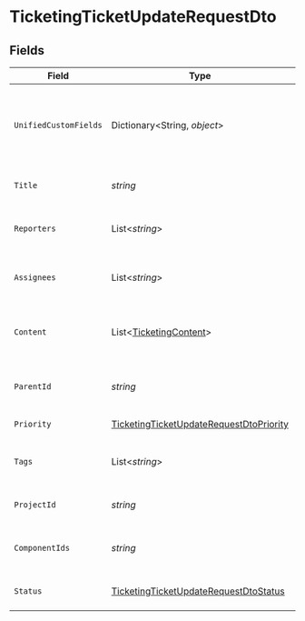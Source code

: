 # TicketingTicketUpdateRequestDto


## Fields

| Field                                                                                                         | Type                                                                                                          | Required                                                                                                      | Description                                                                                                   | Example                                                                                                       |
| ------------------------------------------------------------------------------------------------------------- | ------------------------------------------------------------------------------------------------------------- | ------------------------------------------------------------------------------------------------------------- | ------------------------------------------------------------------------------------------------------------- | ------------------------------------------------------------------------------------------------------------- |
| `UnifiedCustomFields`                                                                                         | Dictionary<String, *object*>                                                                                  | :heavy_minus_sign:                                                                                            | Custom Unified Fields configured in your StackOne project                                                     | {<br/>"my_project_custom_field_1": "REF-1236",<br/>"my_project_custom_field_2": "some other value"<br/>}      |
| `Title`                                                                                                       | *string*                                                                                                      | :heavy_minus_sign:                                                                                            | The title or subject of the ticket                                                                            | System outage in production environment                                                                       |
| `Reporters`                                                                                                   | List<*string*>                                                                                                | :heavy_minus_sign:                                                                                            | Users who reported the ticket                                                                                 | [<br/>"user-001",<br/>"user-002"<br/>]                                                                        |
| `Assignees`                                                                                                   | List<*string*>                                                                                                | :heavy_minus_sign:                                                                                            | Agents assigned to the ticket                                                                                 | [<br/>"user-001",<br/>"user-002"<br/>]                                                                        |
| `Content`                                                                                                     | List<[TicketingContent](../../Models/Components/TicketingContent.md)>                                         | :heavy_minus_sign:                                                                                            | Array of content associated with the ticket                                                                   |                                                                                                               |
| `ParentId`                                                                                                    | *string*                                                                                                      | :heavy_minus_sign:                                                                                            | ID of the parent ticket if this is a sub-ticket                                                               | ticket-002                                                                                                    |
| `Priority`                                                                                                    | [TicketingTicketUpdateRequestDtoPriority](../../Models/Components/TicketingTicketUpdateRequestDtoPriority.md) | :heavy_minus_sign:                                                                                            | Priority of the ticket                                                                                        |                                                                                                               |
| `Tags`                                                                                                        | List<*string*>                                                                                                | :heavy_minus_sign:                                                                                            | The tags of the ticket                                                                                        | [<br/>"tag-001",<br/>"tag-002"<br/>]                                                                          |
| `ProjectId`                                                                                                   | *string*                                                                                                      | :heavy_minus_sign:                                                                                            | Project the ticket belongs to                                                                                 | project-001                                                                                                   |
| `ComponentIds`                                                                                                | *string*                                                                                                      | :heavy_minus_sign:                                                                                            | Components to associate with the ticket                                                                       | [<br/>"component-001",<br/>"component-002"<br/>]                                                              |
| `Status`                                                                                                      | [TicketingTicketUpdateRequestDtoStatus](../../Models/Components/TicketingTicketUpdateRequestDtoStatus.md)     | :heavy_minus_sign:                                                                                            | Current status of the ticket                                                                                  |                                                                                                               |